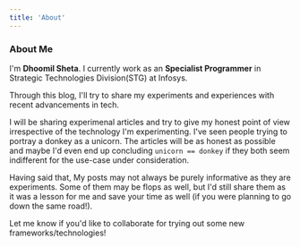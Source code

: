 ```yaml
---
title: 'About'
---
```


### About Me

I'm **Dhoomil Sheta**. I currently work as an **Specialist Programmer** in Strategic Technologies Division(STG) at Infosys. 

Through this blog, I'll try to share my experiments and experiences with recent advancements in tech. 

I will be sharing experimenal articles and try to give my honest point of view irrespective of the technology I'm experimenting. I've seen people trying to portray a donkey as a unicorn. The articles will be as honest as possible and maybe I'd even end up concluding `unicorn == donkey` if they both seem indifferent for the use-case under consideration. 

Having said that, My posts may not always be purely informative as they are experiments. Some of them may be flops as well, but I'd still share them as it was a lesson for me and save your time as well (if you were planning to go down the same road!). 

Let me know if you'd like to collaborate for trying out some new frameworks/technologies!
